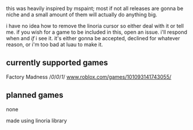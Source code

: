 this was heavily inspired by mspaint; most if not all releases are gonna be niche and a small amount of them will actually do anything big.

i have no idea how to remove the linoria cursor so either deal with it or tell me.
if you wish for a game to be included in this, open an issue. i'll respond when and *if* i see it.
it's either gonna be accepted, declined for whatever reason, or i'm too bad at luau to make it.

## currently supported games
Factory Madness /*0*/*0*/*1*/ www.roblox.com/games/101093141743055/

## planned games
none

made using linoria library
